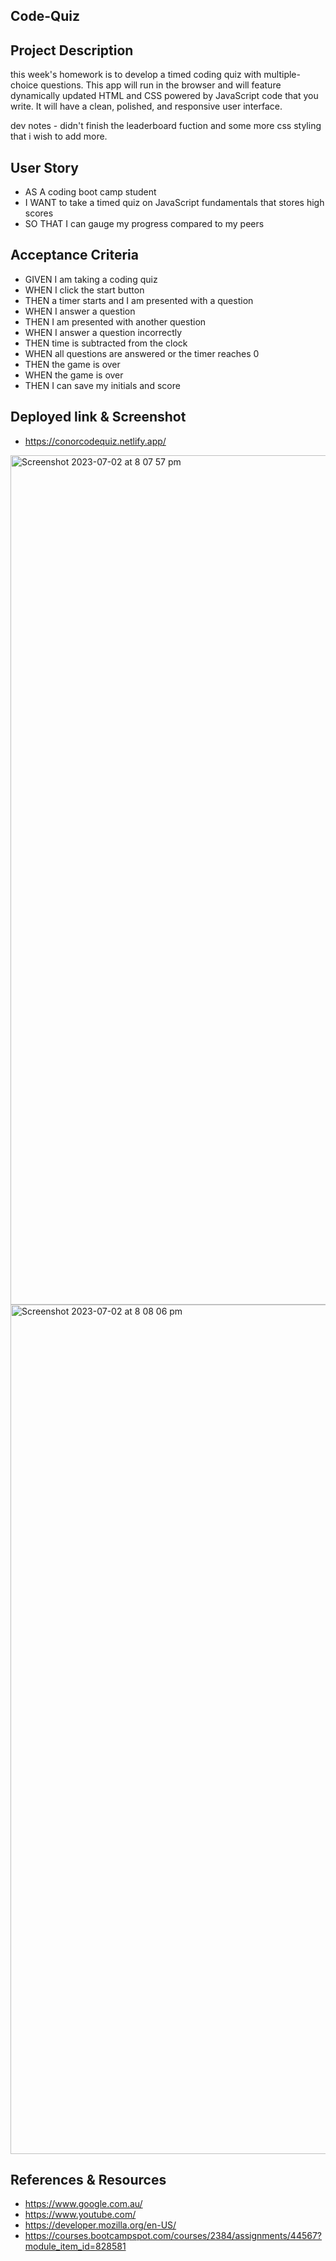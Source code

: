  Code-Quiz
-

**Project Description**
-
this week's homework is to develop a timed coding quiz with multiple-choice questions. This app will run in the browser and will feature dynamically updated HTML and CSS powered by JavaScript code that you write. It will have a clean, polished, and responsive user interface.

dev notes - didn't finish the leaderboard fuction and some more css styling that i wish to add more.
 
**User Story**
-
- AS A coding boot camp student
- I WANT to take a timed quiz on JavaScript fundamentals that stores high scores
- SO THAT I can gauge my progress compared to my peers

**Acceptance Criteria**
-
- GIVEN I am taking a coding quiz
- WHEN I click the start button
- THEN a timer starts and I am presented with a question
- WHEN I answer a question
- THEN I am presented with another question
- WHEN I answer a question incorrectly
- THEN time is subtracted from the clock
- WHEN all questions are answered or the timer reaches 0
- THEN the game is over
- WHEN the game is over
- THEN I can save my initials and score

**Deployed link & Screenshot**
-
- https://conorcodequiz.netlify.app/ 

<img width="1359" alt="Screenshot 2023-07-02 at 8 07 57 pm" src="https://github.com/Boulter97/Code-Quiz/assets/118101244/86eea173-69a5-4a13-a763-be288964eddd">
<img width="1359" alt="Screenshot 2023-07-02 at 8 08 06 pm" src="https://github.com/Boulter97/Code-Quiz/assets/118101244/089f8a4b-b00b-44e7-9bda-2ae67cf14fb3">



**References & Resources**
-
- https://www.google.com.au/
- https://www.youtube.com/
- https://developer.mozilla.org/en-US/
- https://courses.bootcampspot.com/courses/2384/assignments/44567?module_item_id=828581
